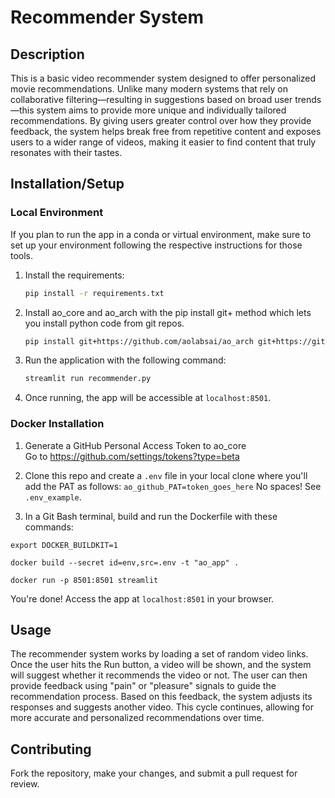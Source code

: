 # Recommender System



## Description
This is a basic video recommender system designed to offer personalized movie recommendations. Unlike many modern systems that rely on collaborative filtering—resulting in suggestions based on broad user trends—this system aims to provide more unique and individually tailored recommendations. By giving users greater control over how they provide feedback, the system helps break free from repetitive content and exposes users to a wider range of videos, making it easier to find content that truly resonates with their tastes.

## Installation/Setup

### Local Environment
If you plan to run the app in a conda or virtual environment, make sure to set up your environment following the respective instructions for those tools.

1. Install the requirements:

    ```bash
    pip install -r requirements.txt
    ```

2. Install ao_core and ao_arch with the pip install git+ method which lets you install python code from git repos.

    ```bash
    pip install git+https://github.com/aolabsai/ao_arch git+https://github.com/aolabsai/ao_core
    ```

3. Run the application with the following command:

    ```bash
    streamlit run recommender.py
    ```

4. Once running, the app will be accessible at `localhost:8501`.


### Docker Installation

1) Generate a GitHub Personal Access Token to ao_core    
    Go to https://github.com/settings/tokens?type=beta

2) Clone this repo and create a `.env` file in your local clone where you'll add the PAT as follows:
    `ao_github_PAT=token_goes_here`
    No spaces! See `.env_example`.

3) In a Git Bash terminal, build and run the Dockerfile with these commands:
```shell
export DOCKER_BUILDKIT=1

docker build --secret id=env,src=.env -t "ao_app" .

docker run -p 8501:8501 streamlit
```
You're done! Access the app at `localhost:8501` in your browser.

## Usage

The recommender system works by loading a set of random video links. Once the user hits the Run button, a video will be shown, and the system will suggest whether it recommends the video or not. The user can then provide feedback using "pain" or "pleasure" signals to guide the recommendation process. Based on this feedback, the system adjusts its responses and suggests another video. This cycle continues, allowing for more accurate and personalized recommendations over time.


## Contributing

Fork the repository, make your changes, and submit a pull request for review. 



